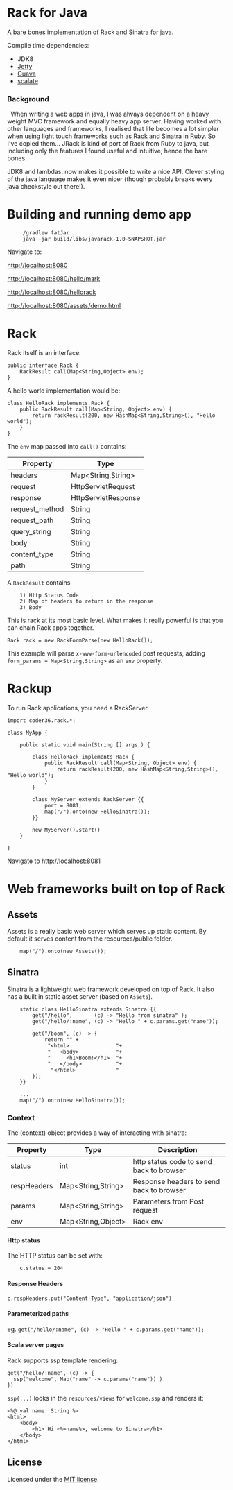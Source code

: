 # Rack for Java

A bare bones implementation of Rack and Sinatra for java.

Compile time dependencies:

* JDK8
* [Jetty](http://www.eclipse.org/jetty/)
* [Guava](https://github.com/google/guava)
* [scalate](https://github.com/scalate/scalate)

### Background
 
When writing a web apps in java, I was always dependent on a heavy weight MVC framework and equally heavy app server.
Having worked with other languages and frameworks, I realised that life becomes a lot simpler when using
 light touch frameworks such as Rack and Sinatra in Ruby.  So I've copied them... JRack is kind of port of Rack from Ruby
  to java, but including only the features I found useful and intuitive, hence the bare bones.

JDK8 and lambdas, now makes it possible to write a nice API.  Clever styling of the java language makes
it even nicer (though probably breaks every java checkstyle out there!).

# Building and running demo app

```
    ./gradlew fatJar
     java -jar build/libs/javarack-1.0-SNAPSHOT.jar
```

Navigate to:

[http://localhost:8080](http://localhost:8080)

[http://localhost:8080/hello/mark](http://localhost:8080/hello/mark)

[http://localhost:8080/hellorack](http://localhost:8080/hellorack)

[http://localhost:8080/assets/demo.html](http://localhost:8080/assets/demo.html)



# Rack

Rack itself is an interface:

```
public interface Rack {
    RackResult call(Map<String,Object> env);
}
```

A hello world implementation would be:

```
class HelloRack implements Rack {
    public RackResult call(Map<String, Object> env) {
        return rackResult(200, new HashMap<String,String>(), "Hello world");
    }
}
```

The `env` map passed into `call()` contains:


| Property        | Type                  |
| ----------------|-----------------------|
| headers         | Map<String,String>    |
| request         | HttpServletRequest    |
| response        | HttpServletResponse   |
| request_method  | String                |
| request_path    | String                |
| query_string    | String                |
| body            | String                |
| content_type    | String                |
| path            | String                |



A `RackResult` contains

```
    1) Http Status Code
    2) Map of headers to return in the response
    3) Body
```

This is rack at its most basic level.  What makes it really powerful is that you can
chain Rack apps together.

```
Rack rack = new RackFormParse(new HelloRack());
```

This example will parse `x-www-form-urlencoded` post requests, adding `form_params = Map<String,String>` as an `env` property.


# Rackup

To run Rack applications, you need a RackServer.

```
import coder36.rack.*;

class MyApp {

    public static void main(String [] args ) {

        class HelloRack implements Rack {
            public RackResult call(Map<String, Object> env) {
                return rackResult(200, new HashMap<String,String>(), "Hello world");
            }
        }

        class MyServer extends RackServer {{
            port = 8081;
            map("/").onto(new HelloSinatra());
        }}

        new MyServer().start()
    }

}
```

Navigate to [http://localhost:8081](http://localhost:8081)


# Web frameworks built on top of Rack

## Assets

Assets is a really basic web server which serves up static content.  By default
 it serves content from the resources/public folder.

```
    map("/").onto(new Assets());
```

## Sinatra

Sinatra is a lightweight web framework developed on top of Rack.  It also has a built in
static asset server (based on `Assets`).

```
    static class HelloSinatra extends Sinatra {{
        get("/hello",       (c) -> "Hello from sinatra" );
        get("/hello/:name", (c) -> "Hello " + c.params.get("name"));

        get("/boom", (c) -> {
            return "" +
             "<html>               "+
             "   <body>            "+
             "     <h1>Boom!</h1>  "+
             "   </body>           "+
              "</html>             "
        });
    }}

    ...
    map("/").onto(new HelloSinatra());

```

### Context

The (context) object provides a way of interacting with sinatra:


| Property        | Type                  | Description
| ----------------|-----------------------|------------------------------------------
| status          | int                   | http status code to send back to browser
| respHeaders     | Map<String,String>    | Response headers to send back to browser
| params          | Map<String,String>    | Parameters from Post request
| env             | Map<String,Object>    | Rack env



#### Http status

The HTTP status can be set with:
```
    c.status = 204
```

#### Response Headers

`c.respHeaders.put("Content-Type", "application/json")`


#### Parameterized paths

eg.  `get("/hello/:name", (c) -> "Hello " + c.params.get("name"));`


#### Scala server pages

Rack supports ssp template rendering:

```
get("/hello/:name", (c) -> {
  ssp("welcome", Map("name" -> c.params("name")) )
})
```

`ssp(...)` looks in the `resources/views` for `welcome.ssp` and renders it:

```
<%@ val name: String %>
<html>
    <body>
        <h1> Hi <%=name%>, welcome to Sinatra</h1>
    </body>
</html>
```



## License

Licensed under the [MIT license](https://raw.githubusercontent.com/coder36/jrack/master/LICENSE).

